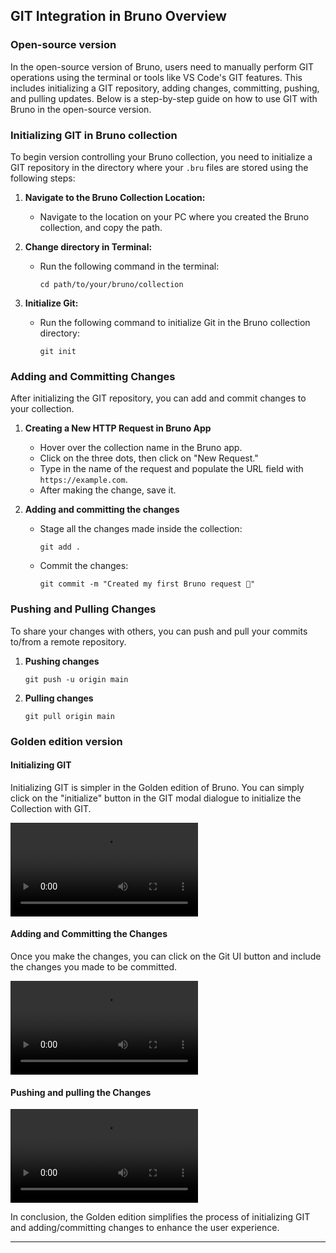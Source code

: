 ## GIT Integration in Bruno Overview

### Open-source version

In the open-source version of Bruno, users need to manually perform GIT operations using the terminal or tools like VS Code's GIT features. This includes initializing a GIT repository, adding changes, committing, pushing, and pulling updates. Below is a step-by-step guide on how to use GIT with Bruno in the open-source version.

### Initializing GIT in Bruno collection

To begin version controlling your Bruno collection, you need to initialize a GIT repository in the directory where your `.bru` files are stored using the following steps:

1. **Navigate to the Bruno Collection Location:**

   - Navigate to the location on your PC where you created the Bruno collection, and copy the path.

2. **Change directory in Terminal:**

   - Run the following command in the terminal:
     ```
     cd path/to/your/bruno/collection
     ```

3. **Initialize Git:**
   - Run the following command to initialize Git in the Bruno collection directory:
     ```
     git init
     ```

### Adding and Committing Changes

After initializing the GIT repository, you can add and commit changes to your collection.

1. **Creating a New HTTP Request in Bruno App**

   - Hover over the collection name in the Bruno app.
   - Click on the three dots, then click on "New Request."
   - Type in the name of the request and populate the URL field with `https://example.com`.
   - After making the change, save it.

2. **Adding and committing the changes**
   - Stage all the changes made inside the collection:
     ```
     git add .
     ```
   - Commit the changes:
     ```
     git commit -m "Created my first Bruno request 🐶"
     ```

### Pushing and Pulling Changes

To share your changes with others, you can push and pull your commits to/from a remote repository.

1. **Pushing changes**

   ```
   git push -u origin main
   ```

2. **Pulling changes**
   ```
   git pull origin main
   ```

### Golden edition version

#### Initializing GIT

Initializing GIT is simpler in the Golden edition of Bruno. You can simply click on the "initialize" button in the GIT modal dialogue to initialize the Collection with GIT.

![Demo for git initialisation](https://raw.githubusercontent.com/sanjai0py/bruno-docs-test/main/assets/demo-git-initialise.mp4)

#### Adding and Committing the Changes

Once you make the changes, you can click on the Git UI button and include the changes you made to be committed.

![Demo for git adding and commiting](https://i.imgur.com/dT2zWil.mp4)

#### Pushing and pulling the Changes

![Demo for git pushing and pulling](https://i.imgur.com/dT2zWil.mp4)

In conclusion, the Golden edition simplifies the process of initializing GIT and adding/committing changes to enhance the user experience.

---

[^5]: A repository is nothing but a folder; in this case, it is the Bruno collection.
